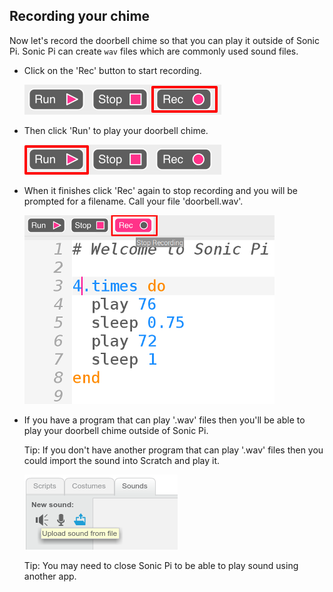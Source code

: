 ## Recording your chime

Now let's record the doorbell chime so that you can play it outside of Sonic Pi. Sonic Pi can create `wav` files which are commonly used sound files.

+ Click on the 'Rec' button to start recording.
    
    ![screenshot](images/tune-record.png)

+ Then click 'Run' to play your doorbell chime.
    
    ![screenshot](images/tune-run.png)

+ When it finishes click 'Rec' again to stop recording and you will be prompted for a filename. Call your file 'doorbell.wav'.
    
    ![screenshot](images/tune-record-stop.png)

+ If you have a program that can play '.wav' files then you'll be able to play your doorbell chime outside of Sonic Pi.
    
    Tip: If you don't have another program that can play '.wav' files then you could import the sound into Scratch and play it.
    
    ![schermata](images/scratch-upload.png)
    
    Tip: You may need to close Sonic Pi to be able to play sound using another app.